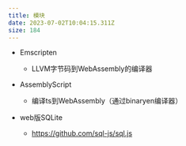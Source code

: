 ```yaml
---
title: 模块
date: 2023-07-02T10:04:15.311Z
size: 184
---
```

- Emscripten
  - LLVM字节码到WebAssembly的编译器
- AssemblyScript
  - 编译ts到WebAssembly（通过binaryen编译器）

- web版SQLite
  - https://github.com/sql-js/sql.js

